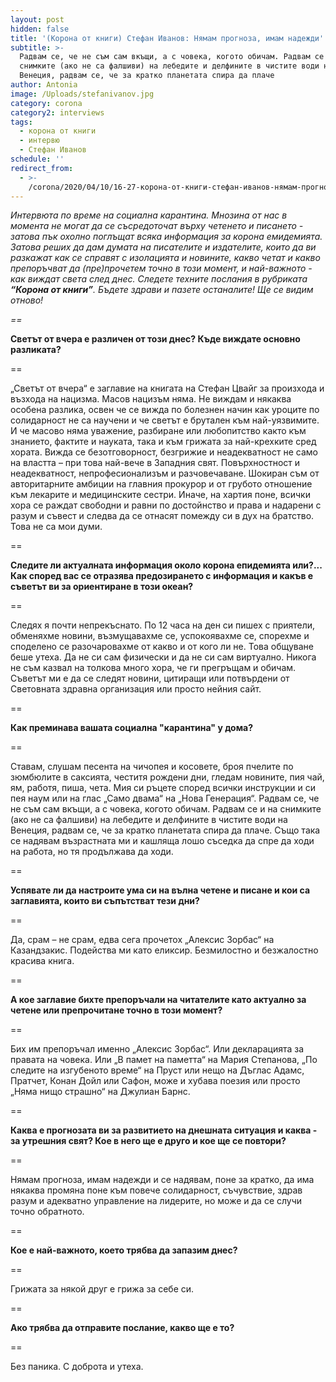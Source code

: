 ```yaml
---
layout: post
hidden: false
title: '(Корона от книги) Стефан Иванов: Нямам прогноза, имам надежди'
subtitle: >-
  Радвам се, че не съм сам вкъщи, а с човека, когото обичам. Радвам се и на
  снимките (ако не са фалшиви) на лебедите и делфините в чистите води на
  Венеция, радвам се, че за кратко планетата спира да плаче
author: Antonia
image: /Uploads/stefanivanov.jpg
category: corona
category2: interviews
tags:
  - корона от книги
  - интервю
  - Стефан Иванов
schedule: ''
redirect_from:
  - >-
    /corona/2020/04/10/16-27-корона-от-книги-стефан-иванов-нямам-прогноза-имам-надежди
---
```

_Интервюта по време на социална карантина. Мнозина от нас в момента не могат да се съсредоточат върху четенето и писането - затова пък охолно поглъщат всяка информация за корона емидемията. Затова реших да дам думата на писателите и издателите, които да ви разкажат как се справят с изолацията и новините, какво четат и какво препоръчват да (пре)прочетем точно в този момент, и най-важното - как виждат света след днес. Следете техните послания в рубриката **“Корона от книги”**. Бъдете здрави и пазете останалите! Ще се видим отново!_

_\==_

**Светът от вчера е различен от този днес? Къде виждате основно разликата?**

\==

„Светът от вчера“ е заглавие на книгата на Стефан Цвайг за произхода и възхода на нацизма. Масов нацизъм няма. Не виждам и някаква особена разлика, освен че се вижда по болезнен начин как уроците по солидарност не са научени и че светът е брутален към най-уязвимите. И че масово няма уважение, разбиране или любопитство както към знанието, фактите и науката, така и към грижата за най-крехките сред хората. Вижда се безотговорност, безгрижие и неадекватност не само на властта – при това най-вече в Западния свят. Повърхностност и неадекватност, непрофесионализъм и разчовечаване. Шокиран съм от авторитарните амбиции на главния прокурор и от грубото отношение към лекарите и медицинските сестри. Иначе, на хартия поне, всички хора се раждат свободни и равни по достойнство и права и надарени с разум и съвест и следва да се отнасят помежду си в дух на братство. Това не са мои думи.

\==

**Следите ли актуалната информация около корона епидемията или?... Как според вас се отразява предозирането с информация и какъв е съветът ви за ориентиране в този океан?**

\==

Следях я почти непрекъснато. По 12 часа на ден си пишех с приятели, обменяхме новини, възмущавахме се, успокоявахме се, спорехме и споделено се разочаровахме от какво и от кого ли не. Това общуване беше утеха. Да не си сам физически и да не си сам виртуално. Никога не съм казвал на толкова много хора, че ги прегръщам и обичам. Съветът ми е да се следят новини, цитиращи или потвърдени от Световната здравна организация или просто нейния сайт. 

\==

**Как преминава вашата социална "карантина" у дома?**

\==

Ставам, слушам песента на чичопея и косовете, броя пчелите по зюмбюлите в саксията, честитя рождени дни, гледам новините, пия чай, ям, работя, пиша, чета. Мия си ръцете според всички инструкции и си пея наум или на глас „Само двама“ на „Нова Генерация“. Радвам се, че не съм сам вкъщи, а с човека, когото обичам. Радвам се и на снимките (ако не са фалшиви) на лебедите и делфините в чистите води на Венеция, радвам се, че за кратко планетата спира да плаче. Също така се надявам възрастната ми и кашляща лошо съседка да спре да ходи на работа, но тя продължава да ходи. 

\==

**Успявате ли да настроите ума си на вълна четене и писане и кои са заглавията, които ви съпътстват тези дни?**

\==

Да, срам – не срам, едва сега прочетох „Алексис Зорбас“ на Казандзакис. Подейства ми като еликсир. Безмилостно и безжалостно красива книга.

\==

**А кое заглавие бихте препоръчали на читателите като актуално за четене или препрочитане точно в този момент?**

\==

Бих им препоръчал именно „Алексис Зорбас“. Или декларацията за правата на човека. Или „В памет на паметта“ на Мария Степанова, „По следите на изгубеното време“ на Пруст или нещо на Дъглас Адамс, Пратчет, Конан Дойл или Сафон, може и хубава поезия или просто „Няма нищо страшно“ на Джулиан Барнс. 

\==

**Каква е прогнозата ви за развитието на днешната ситуация и каква - за утрешния свят? Кое в него ще е друго и кое ще се повтори?**

\==

Нямам прогноза, имам надежди и се надявам, поне за кратко, да има някаква промяна поне към повече солидарност, съчувствие, здрав разум и адекватно управление на лидерите, но може и да се случи точно обратното. 

\==

**Кое е най-важното, което трябва да запазим днес?**

\==

Грижата за някой друг е грижа за себе си.

\==

**Ако трябва да отправите послание, какво ще е то?**

\==

Без паника. С доброта и утеха.
